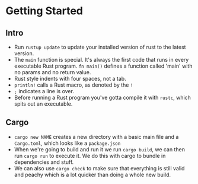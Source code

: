# Getting Started

## Intro

- Run `rustup update` to update your installed version of rust to the latest version.
- The `main` function is special. It's always the first code that runs in every executable Rust program. `fn main()` defines a function called 'main' with no params and no return value.
- Rust style indents with four spaces, not a tab.
- `println!` calls a Rust macro, as denoted by the `!`
- `;` indicates a line is over.
- Before running a Rust program you've gotta compile it with `rustc`, which spits out an executable.

## Cargo

- `cargo new NAME` creates a new directory with a basic main file and a `Cargo.toml`, which looks like a `package.json`
- When we're going to build and run it we run `cargo build`, we can then run `cargo run` to execute it. We do this with cargo to bundle in dependencies and stuff.
- We can also use `cargo check` to make sure that everything is still valid and peachy which is a lot quicker than doing a whole new build.